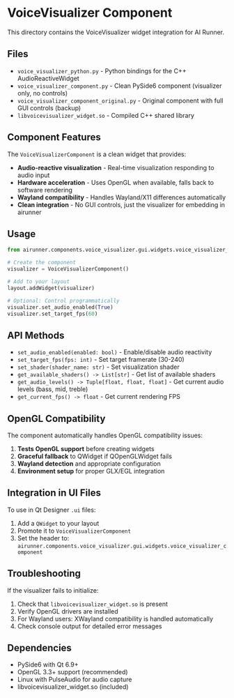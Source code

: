 # VoiceVisualizer Component

This directory contains the VoiceVisualizer widget integration for AI Runner.

## Files

- `voice_visualizer_python.py` - Python bindings for the C++ AudioReactiveWidget
- `voice_visualizer_component.py` - Clean PySide6 component (visualizer only, no controls)
- `voice_visualizer_component_original.py` - Original component with full GUI controls (backup)
- `libvoicevisualizer_widget.so` - Compiled C++ shared library

## Component Features

The `VoiceVisualizerComponent` is a clean widget that provides:

- **Audio-reactive visualization** - Real-time visualization responding to audio input
- **Hardware acceleration** - Uses OpenGL when available, falls back to software rendering
- **Wayland compatibility** - Handles Wayland/X11 differences automatically
- **Clean integration** - No GUI controls, just the visualizer for embedding in airunner

## Usage

```python
from airunner.components.voice_visualizer.gui.widgets.voice_visualizer_component import VoiceVisualizerComponent

# Create the component
visualizer = VoiceVisualizerComponent()

# Add to your layout
layout.addWidget(visualizer)

# Optional: Control programmatically
visualizer.set_audio_enabled(True)
visualizer.set_target_fps(60)
```

## API Methods

- `set_audio_enabled(enabled: bool)` - Enable/disable audio reactivity
- `set_target_fps(fps: int)` - Set target framerate (30-240)
- `set_shader(shader_name: str)` - Set visualization shader
- `get_available_shaders() -> List[str]` - Get list of available shaders
- `get_audio_levels() -> Tuple[float, float, float]` - Get current audio levels (bass, mid, treble)
- `get_current_fps() -> float` - Get current rendering FPS

## OpenGL Compatibility

The component automatically handles OpenGL compatibility issues:

1. **Tests OpenGL support** before creating widgets
2. **Graceful fallback** to QWidget if QOpenGLWidget fails
3. **Wayland detection** and appropriate configuration
4. **Environment setup** for proper GLX/EGL integration

## Integration in UI Files

To use in Qt Designer `.ui` files:

1. Add a `QWidget` to your layout
2. Promote it to `VoiceVisualizerComponent`
3. Set the header to: `airunner.components.voice_visualizer.gui.widgets.voice_visualizer_component`

## Troubleshooting

If the visualizer fails to initialize:

1. Check that `libvoicevisualizer_widget.so` is present
2. Verify OpenGL drivers are installed
3. For Wayland users: XWayland compatibility is handled automatically
4. Check console output for detailed error messages

## Dependencies

- PySide6 with Qt 6.9+
- OpenGL 3.3+ support (recommended)
- Linux with PulseAudio for audio capture
- libvoicevisualizer_widget.so (included)
